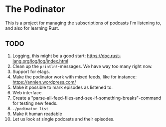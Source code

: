 # The Podinator

This is a project for managing the subscriptions of podcasts I'm listening to, and also for learning Rust.

## TODO

1. Logging, this might be a good start: https://doc.rust-lang.org/log/log/index.html
  1. Clean up the `println!`-messages. We have way too many right now.
1. Support for etags.
1. Make the podinator work with mixed feeds, like for instance: https://annien.wordpress.com/
1. Make it possible to mark episodes as listened to.
1. Web interface.
1. Create a "parse-all-feed-files-and-see-if-something-breaks"-command for testing new feeds.
1. `./podinator list`
  1. Make it human readable 
  1. Let us look at single podcasts and their episodes.

